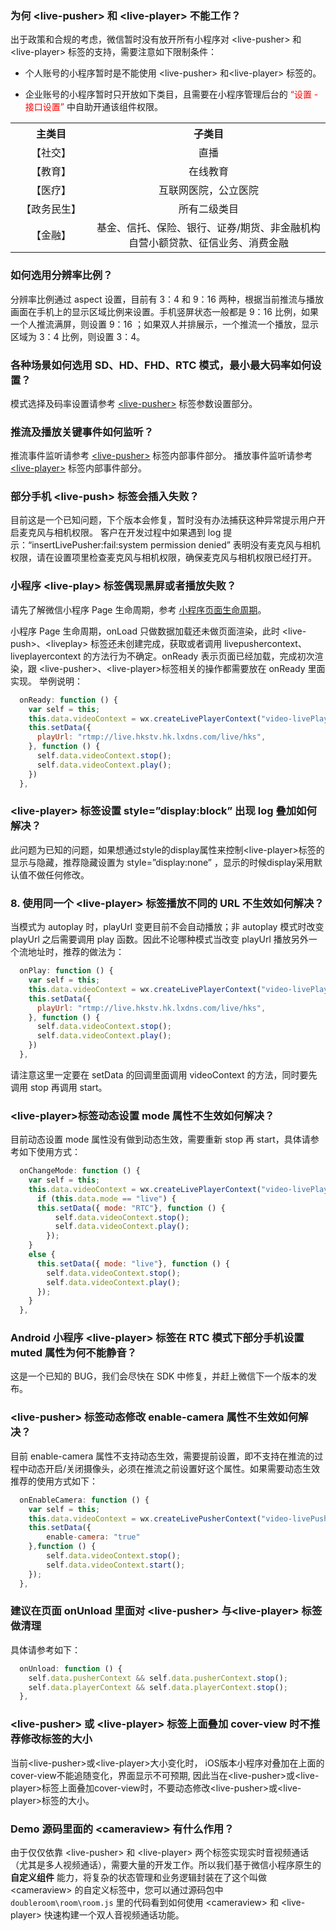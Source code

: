 ### 为何 &lt;live-pusher&gt; 和 &lt;live-player&gt; 不能工作？
出于政策和合规的考虑，微信暂时没有放开所有小程序对 &lt;live-pusher&gt; 和 &lt;live-player&gt; 标签的支持，需要注意如下限制条件：
- 个人账号的小程序暂时是不能使用 &lt;live-pusher&gt; 和&lt;live-player&gt; 标签的。

- 企业账号的小程序暂时只开放如下类目，且需要在小程序管理后台的<font color='red'> “设置 - 接口设置” </font>中自助开通该组件权限。

<table>
  <tr align="center">
    <th width="200px">主类目</th>
    <th width="700px">子类目</th>
  </tr>
  <tr align="center">
    <td>【社交】</td>
		<td>直播</td>
  </tr>
	<tr align="center">
    <td>【教育】</td>
		<td>在线教育</td>
  </tr>
	<tr align="center">
    <td>【医疗】</td>
		<td>互联网医院，公立医院</td>
  </tr>
	<tr align="center">
    <td>【政务民生】</td>
		<td>所有二级类目</td>
  </tr>
	<tr align="center">
    <td>【金融】</td>
		<td>基金、信托、保险、银行、证券/期货、非金融机构自营小额贷款、征信业务、消费金融</td>
  </tr>
</table>

### 如何选用分辨率比例？
分辨率比例通过 aspect 设置，目前有 3：4 和 9：16 两种，根据当前推流与播放画面在手机上的显示区域比例来设置。手机竖屏状态一般都是 9：16 比例，如果一个人推流满屏，则设置 9：16 ；如果双人并排展示，一个推流一个播放，显示区域为 3：4 比例，则设置 3：4。

### 各种场景如何选用 SD、HD、FHD、RTC 模式，最小最大码率如何设置？
模式选择及码率设置请参考 [&lt;live-pusher&gt;](https://cloud.tencent.com/document/product/454/12518) 标签参数设置部分。

### 推流及播放关键事件如何监听？
推流事件监听请参考 [&lt;live-pusher&gt;](https://cloud.tencent.com/document/product/454/12518) 标签内部事件部分。
播放事件监听请参考 [&lt;live-player&gt;](https://cloud.tencent.com/document/product/454/12519) 标签内部事件部分。

### 部分手机 &lt;live-push&gt; 标签会插入失败？
目前这是一个已知问题，下个版本会修复，暂时没有办法捕获这种异常提示用户开启麦克风与相机权限。
客户在开发过程中如果遇到 log 提示：“insertLivePusher:fail:system permission denied” 表明没有麦克风与相机权限，请在设置项里检查麦克风与相机权限，确保麦克风与相机权限已经打开。


### 小程序 &lt;live-play&gt; 标签偶现黑屏或者播放失败？
请先了解微信小程序 Page 生命周期，参考 [小程序页面生命周期](https://mp.weixin.qq.com/debug/wxadoc/dev/framework/app-service/page.html#生命周期函数)。

小程序 Page 生命周期，onLoad 只做数据加载还未做页面渲染，此时 &lt;live-push&gt;、&lt;liveplay&gt; 标签还未创建完成，获取或者调用 livepushercontext、liveplayercontext 的方法行为不确定。onReady 表示页面已经加载，完成初次渲染，跟 &lt;live-pusher&gt;、&lt;live-player&gt;标签相关的操作都需要放在 onReady 里面实现。
举例说明：
``` javascript
  onReady: function () {
    var self = this;
    this.data.videoContext = wx.createLivePlayerContext("video-livePlayer");
    this.setData({
      playUrl: "rtmp://live.hkstv.hk.lxdns.com/live/hks",
    }, function () {
      self.data.videoContext.stop();
      self.data.videoContext.play();
    })
  },
```

### &lt;live-player&gt; 标签设置 style=”display:block” 出现 log 叠加如何解决？
此问题为已知的问题，如果想通过style的display属性来控制&lt;live-player&gt;标签的显示与隐藏，推荐隐藏设置为 style=”display:none” ，显示的时候display采用默认值不做任何修改。

### 8. 使用同一个 &lt;live-player&gt; 标签播放不同的 URL 不生效如何解决？
当模式为 autoplay 时，playUrl 变更目前不会自动播放；非 autoplay 模式时改变 playUrl 之后需要调用 play 函数。因此不论哪种模式当改变 playUrl 播放另外一个流地址时，推荐的做法为：

``` javascript
  onPlay: function () {
    var self = this;
    this.data.videoContext = wx.createLivePlayerContext("video-livePlayer");
    this.setData({
      playUrl: "rtmp://live.hkstv.hk.lxdns.com/live/hks",
    }, function () {
      self.data.videoContext.stop();
      self.data.videoContext.play();
    })
  },
```
请注意这里一定要在 setData 的回调里面调用 videoContext 的方法，同时要先调用 stop 再调用 start。

### &lt;live-player&gt;标签动态设置 mode 属性不生效如何解决？
目前动态设置 mode 属性没有做到动态生效，需要重新 stop 再 start，具体请参考如下使用方式：
``` javascript
  onChangeMode: function () {
    var self = this;
    this.data.videoContext = wx.createLivePlayerContext("video-livePlayer");
      if (this.data.mode == "live") {
      this.setData({ mode: "RTC"}, function () {
          self.data.videoContext.stop();
          self.data.videoContext.play();
        });
    }
    else {
      this.setData({ mode: "live"}, function () {
        self.data.videoContext.stop();
        self.data.videoContext.play();
      });
    }
  },
```
### Android 小程序 &lt;live-player&gt; 标签在 RTC 模式下部分手机设置 muted 属性为何不能静音？
这是一个已知的 BUG，我们会尽快在 SDK 中修复，并赶上微信下一个版本的发布。

### &lt;live-pusher&gt; 标签动态修改 enable-camera 属性不生效如何解决？
目前 enable-camera 属性不支持动态生效，需要提前设置，即不支持在推流的过程中动态开启/关闭摄像头，必须在推流之前设置好这个属性。如果需要动态生效推荐的使用方式如下：
``` javascript
  onEnableCamera: function () {
    var self = this;
    this.data.videoContext = wx.createLivePusherContext("video-livePusher");
    this.setData({
        enable-camera: "true"
    },function () {
        self.data.videoContext.stop();
        self.data.videoContext.start();
    });
  },
```

### 建议在页面 onUnload 里面对 &lt;live-pusher&gt; 与&lt;live-player&gt; 标签做清理
具体请参考如下：
``` javascript
  onUnload: function () {
    self.data.pusherContext && self.data.pusherContext.stop();
    self.data.playerContext && self.data.playerContext.stop();
  },
```

### &lt;live-pusher&gt; 或 &lt;live-player&gt; 标签上面叠加 cover-view 时不推荐修改标签的大小

当前&lt;live-pusher&gt;或&lt;live-player&gt;大小变化时， iOS版本小程序对叠加在上面的cover-view不能追随变化，界面显示不可预期, 因此当在&lt;live-pusher&gt;或&lt;live-player&gt;标签上面叠加cover-view时，不要动态修改&lt;live-pusher&gt;或&lt;live-player&gt;标签的大小。

### Demo 源码里面的 &lt;cameraview&gt; 有什么作用？

由于仅仅依靠 &lt;live-pusher&gt; 和 &lt;live-player&gt; 两个标签实现实时音视频通话（尤其是多人视频通话），需要大量的开发工作。所以我们基于微信小程序原生的 **自定义组件** 能力，将复杂的状态管理和业务逻辑封装在了这个叫做 &lt;cameraview&gt; 的自定义标签中，您可以通过源码包中 `doubleroom\room\room.js` 里的代码看到如何使用 &lt;cameraview&gt; 和 &lt;live-player&gt; 快速构建一个双人音视频通话功能。
